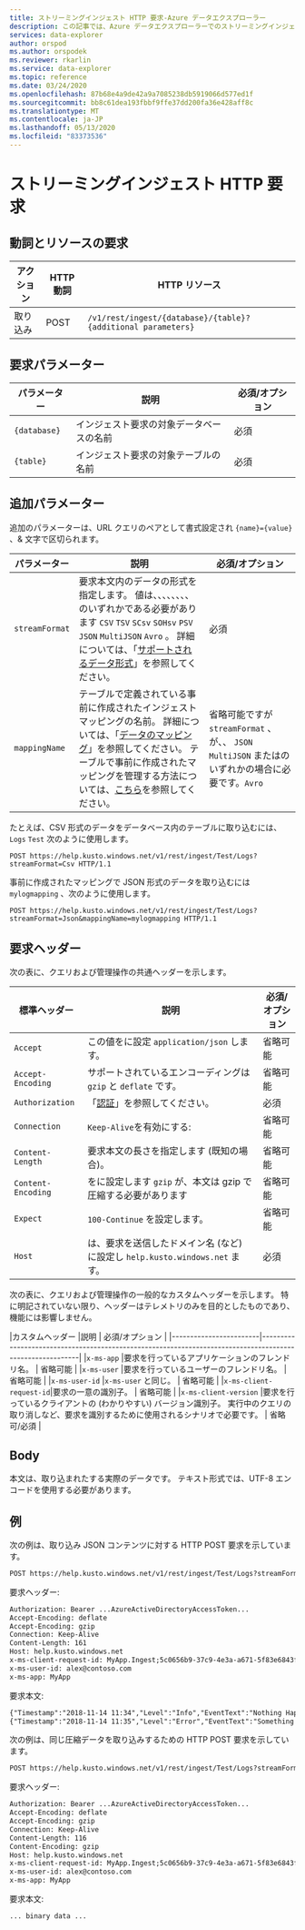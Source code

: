 ```yaml
---
title: ストリーミングインジェスト HTTP 要求-Azure データエクスプローラー
description: この記事では、Azure データエクスプローラーでのストリーミングインジェスト HTTP 要求について説明します。
services: data-explorer
author: orspod
ms.author: orspodek
ms.reviewer: rkarlin
ms.service: data-explorer
ms.topic: reference
ms.date: 03/24/2020
ms.openlocfilehash: 87b68e4a9de42a9a7085238db5919066d577ed1f
ms.sourcegitcommit: bb8c61dea193fbbf9ffe37dd200fa36e428aff8c
ms.translationtype: MT
ms.contentlocale: ja-JP
ms.lasthandoff: 05/13/2020
ms.locfileid: "83373536"
---
```

# <a name="streaming-ingestion-http-request"></a>ストリーミングインジェスト HTTP 要求

## <a name="request-verb-and-resource"></a>動詞とリソースの要求

|アクション    |HTTP 動詞|HTTP リソース                                               |
|----------|---------|------------------------------------------------------------|
|取り込み    |POST     |`/v1/rest/ingest/{database}/{table}?{additional parameters}`|

## <a name="request-parameters"></a>要求パラメーター

| パラメーター    | 説明                                                                 | 必須/オプション |
|--------------|-----------------------------------------------------------------------------|-------------------|
| `{database}` |   インジェスト要求の対象データベースの名前                     |  必須         |
| `{table}`    |   インジェスト要求の対象テーブルの名前                        |  必須         |

## <a name="additional-parameters"></a>追加パラメーター

追加のパラメーターは、URL クエリのペアとして書式設定され `{name}={value}` 、& 文字で区切られます。

| パラメーター    | 説明                                                                          | 必須/オプション   |
|--------------|--------------------------------------------------------------------------------------|---------------------|
|`streamFormat`| 要求本文内のデータの形式を指定します。 値は、、、、、、、、のいずれかである必要があります `CSV` `TSV` `SCsv` `SOHsv` `PSV` `JSON` `MultiJSON` `Avro` 。 詳細については、「[サポートされるデータ形式](../../../ingestion-supported-formats.md)」を参照してください。| 必須 |
|`mappingName` | テーブルで定義されている事前に作成されたインジェストマッピングの名前。 詳細については、「[データのマッピング](../../management/mappings.md)」を参照してください。 テーブルで事前に作成されたマッピングを管理する方法については、[こちら](../../management/create-ingestion-mapping-command.md)を参照してください。| 省略可能ですが `streamFormat` 、が、、 `JSON` `MultiJSON` またはのいずれかの場合に必要です。`Avro`|  |
              
たとえば、CSV 形式のデータをデータベース内のテーブルに取り込むには、 `Logs` `Test` 次のように使用します。

```
POST https://help.kusto.windows.net/v1/rest/ingest/Test/Logs?streamFormat=Csv HTTP/1.1
```

事前に作成されたマッピングで JSON 形式のデータを取り込むには `mylogmapping` 、次のように使用します。

```
POST https://help.kusto.windows.net/v1/rest/ingest/Test/Logs?streamFormat=Json&mappingName=mylogmapping HTTP/1.1
```

## <a name="request-headers"></a>要求ヘッダー

次の表に、クエリおよび管理操作の共通ヘッダーを示します。

|標準ヘッダー   | 説明                                                                               | 必須/オプション | 
|------------------|-------------------------------------------------------------------------------------------|-------------------|
|`Accept`          | この値をに設定 `application/json` します。                                                     | 省略可能          |
|`Accept-Encoding` | サポートされているエンコーディングは `gzip` と `deflate` です。                                             | 省略可能          | 
|`Authorization`   | 「[認証](./authentication.md)」を参照してください。                                                | 必須          |
|`Connection`      | `Keep-Alive`を有効にする:                                                                      | 省略可能          |
|`Content-Length`  | 要求本文の長さを指定します (既知の場合)。                                              | 省略可能          |
|`Content-Encoding`| をに設定します `gzip` が、本文は gzip で圧縮する必要があります                                        | 省略可能          |
|`Expect`          | `100-Continue` を設定します。                                                                    | 省略可能          |
|`Host`            | は、要求を送信したドメイン名 (など) に設定し `help.kusto.windows.net` ます。 | 必須          |

次の表に、クエリおよび管理操作の一般的なカスタムヘッダーを示します。 特に明記されていない限り、ヘッダーはテレメトリのみを目的としたものであり、機能には影響しません。

|カスタムヘッダー           |説明                                                                           | 必須/オプション |
|------------------------|----------------------------------------------------------------------------------------------------------|
|`x-ms-app`              |要求を行っているアプリケーションのフレンドリ名。                            | 省略可能          |
|`x-ms-user`             |要求を行っているユーザーのフレンドリ名。                                   | 省略可能          |
|`x-ms-user-id`          |`x-ms-user` と同じ。                                                                  | 省略可能          |
|`x-ms-client-request-id`|要求の一意の識別子。                                                  | 省略可能          |
|`x-ms-client-version`   |要求を行っているクライアントの (わかりやすい) バージョン識別子。 実行中のクエリの取り消しなど、要求を識別するために使用されるシナリオで必要です。                                                        | 省略可/必須  |

## <a name="body"></a>Body

本文は、取り込まれたする実際のデータです。 テキスト形式では、UTF-8 エンコードを使用する必要があります。

## <a name="examples"></a>例

次の例は、取り込み JSON コンテンツに対する HTTP POST 要求を示しています。

```txt
POST https://help.kusto.windows.net/v1/rest/ingest/Test/Logs?streamFormat=Json&mappingName=mylogmapping HTTP/1.1
```

要求ヘッダー:

```txt
Authorization: Bearer ...AzureActiveDirectoryAccessToken...
Accept-Encoding: deflate
Accept-Encoding: gzip
Connection: Keep-Alive
Content-Length: 161
Host: help.kusto.windows.net
x-ms-client-request-id: MyApp.Ingest;5c0656b9-37c9-4e3a-a671-5f83e6843fce
x-ms-user-id: alex@contoso.com
x-ms-app: MyApp
```

要求本文:

```txt
{"Timestamp":"2018-11-14 11:34","Level":"Info","EventText":"Nothing Happened"}
{"Timestamp":"2018-11-14 11:35","Level":"Error","EventText":"Something Happened"}
```

次の例は、同じ圧縮データを取り込みするための HTTP POST 要求を示しています。

```txt
POST https://help.kusto.windows.net/v1/rest/ingest/Test/Logs?streamFormat=Json&mappingName=mylogmapping HTTP/1.1
```

要求ヘッダー:

```txt
Authorization: Bearer ...AzureActiveDirectoryAccessToken...
Accept-Encoding: deflate
Accept-Encoding: gzip
Connection: Keep-Alive
Content-Length: 116
Content-Encoding: gzip
Host: help.kusto.windows.net
x-ms-client-request-id: MyApp.Ingest;5c0656b9-37c9-4e3a-a671-5f83e6843fce
x-ms-user-id: alex@contoso.com
x-ms-app: MyApp
```

要求本文:

```
... binary data ...
```

